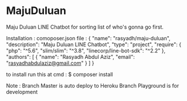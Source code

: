 # MajuDuluan
Maju Duluan LINE Chatbot for sorting list of who's gonna go first.

Installation : 
comoposer.json file :
{
    "name": "rasyadh/maju-duluan",
    "description": "Maju Duluan LINE Chatbot",
    "type": "project",
    "require": {
        "php": "^5.6",
        "slim/slim": "^3.8",
        "linecorp/line-bot-sdk": "^2.2"
    },
    "authors": [
        {
            "name": "Rasyadh Abdul Aziz",
            "email": "rasyadhabdulaziz@gmail.com"
        }
    ]
}

to install run this at cmd : $ composer install

Note :
Branch Master is auto deploy to Heroku
Branch Playground is for development
